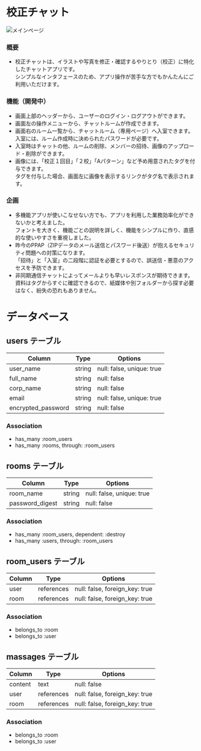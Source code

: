 # 校正チャット

![メインページ](https://user-images.githubusercontent.com/75772499/109477950-fd2d2780-7abb-11eb-97db-11ef2e3ca774.png)

### 概要
- 校正チャットは、イラストや写真を修正・確認するやりとり（校正）に特化したチャットアプリです。  
シンプルなインタフェースのため、アプリ操作が苦手な方でもかんたんにご利用いただけます。

### 機能（開発中）
- 画面上部のヘッダーから、ユーザーのログイン・ログアウトができます。  
- 画面左の操作メニューから、チャットルームが作成できます。  
- 画面右のルーム一覧から、チャットルーム（専用ページ）へ入室できます。  
入室には、ルーム作成時に決められたパスワードが必要です。
- 入室時はチャットの他、ルームの削除、メンバーの招待、画像のアップロード・削除ができます。  
- 画像には、「校正１回目」「２校」「Aパターン」など予め用意されたタグを付与できます。  
タグを付与した場合、画面左に画像を表示するリンクがタグ名で表示されます。

### 企画
- 多機能アプリが使いこなせない方でも、アプリを利用した業務効率化ができないかと考えました。  
フォントを大きく、機能ごとの説明を詳しく、機能をシンプルに作り、直感的な使いやすさを重視しました。
- 昨今のPPAP（ZIPデータのメール送信とパスワード後送）が抱えるセキュリティ問題への対策になります。  
「招待」と「入室」の二段階に認証を必要とするので、誤送信・悪意のアクセスを予防できます。
- 非同期通信チャットによってメールよりも早いレスポンスが期待できます。  
資料はタグからすぐに確認できるので、紙媒体や別フォルダーから探す必要はなく、紛失の恐れもありません。


# データベース

## users テーブル

| Column             | Type    | Options                   |
| ------------------ | ------- | ------------------------- |
| user_name          | string  | null: false, unique: true |
| full_name          | string  | null: false               |
| corp_name          | string  | null: false               |
| email              | string  | null: false, unique: true |
| encrypted_password | string  | null: false               |
<!-- user_nameは検索に用いるため一意性である -->
<!-- passwordは正規表現で英数6字〜20字程度を求める -->

### Association

- has_many :room_users
- has_many :rooms, through: :room_users

## rooms テーブル

| Column             | Type    | Options                   |
| ------------------ | ------- | ------------------------- |
| room_name          | string  | null: false, unique: true |
| password_digest    | string  | null: false               |
<!-- room_nameは誤ったアクセスを防ぐため一意性である -->
<!-- has_secure_passwordを使って暗号化PWを使用する -->

### Association

- has_many :room_users, dependent: :destroy
- has_many :users, through: :room_users  

## room_users テーブル

| Column | Type       | Options                        |
| ------ | ---------- | ------------------------------ |
| user   | references | null: false, foreign_key: true |
| room   | references | null: false, foreign_key: true |

### Association

- belongs_to :room
- belongs_to :user

## massages テーブル

| Column             | Type    | Options                   |
| ------------------ | ------- | ------------------------- |
| content            | text    | null: false               |
| user               | references | null: false, foreign_key: true |
| room               | references | null: false, foreign_key: true |
<!-- has_secure_passwordを使って暗号化PWを使用する -->
<!-- pdf画像の保存は追って実装 -->

### Association

- belongs_to :room
- belongs_to :user
